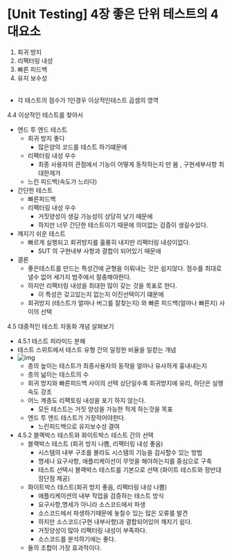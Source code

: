 # [Unit Testing] 4장 좋은 단위 테스트의 4대요소
1. 회귀 방지
2. 리팩터링 내성
3. 빠른 피드백
4. 유지 보수성
<br><br>
- 각 테스트의 점수가 1인경우 이상적인테스트 곱셈의 영역


4.4 이상적인 테스트를 찾아서
- 엔드 투  엔드 테스트
  - 회귀 방지 좋다
    - 많은양의 코드를 테스트 하기떄문에
  - 리팩터링 내성 우수
    - 최종 사용자의 관점에서 기능이 어떻게 동작하는지 만 봄 , 구현세부사항 최대한제거
  - 느린 피드백(속도가 느리다)
- 간단한 테스트
  - 빠른피드백
  - 리팩터링 내성 우수
    - 거짓양성이 생길 가능성이 상당히 낮기 때문에
    - 하지만 너무 간단한 테스트이기 때문에 의미없는 검증이 생길수있다.
- 깨지기 쉬운 테스트
  - 빠르게 실행되고 회귀방지를 훌륭히 내지만 리팩터링 내성이없다.
    - SUT 의 구현내부 사항과 결합이 되어있기 때문에
- 결론
  - 좋은테스트를 만드는 특성간에 균형을 이뤄내는 것은 쉽지않다. 점수를 최대로 낼수 없어
  세가지 범주에서 절충해야한다.
  - 하지만 리팩터링 내성을 최대한 많이 갖는 것을 목표로 한다.
    - 이 특성은 갖고있는지 없는지 이진선택이기 떄문에 
  - 회귀방지 (테스트가 얼마나 버그를 잘찾는지) 와 빠른 피드백(얼마나 빠른지) 사이의 선택

4.5 대중적인 테스트 자동화 개념 살펴보기

- 4.5.1 테스트 피라미드 분해
- 테스트 스위트에서 테스트 유형 간의 일정한 비율을 일컫는 개념
- ![img](https://user-images.githubusercontent.com/58027908/224529474-e5cee980-adb0-40f5-a532-ebd589800ff5.png)
  - 층의 높이는 테스트가 최종사용자의 동작을 얼마나 유사하게 흉내내는지 
  - 층의 넓이는 테스트의 수
  - 회귀 방지와 빠른피드백 사이의 선택 상단일수록 회귀방지에 유리, 하단은 실행속도 강조
  - 어느 계층도 리팩토링 내성을 포기 하지 않는다.
    - 모든 테스트는 거짓 양성을 가능한 적게 하는것을 목표
  - 엔드 투 엔드 테스트가 가장적어야한다.
    - 느린피드백으로 유지보수성 결여
- 4.5.2 블랙박스 테스트와 화이트박스 테스트 간의 선택
  - 블랙박스 테스트 (회귀 방지 나쁨, 리팩터링 내성 좋음)
    - 시스템의 내부 구조를 몰라도 시스템의 기능을 검사할수 있는 방법
    - 명세나 요구사항, 애플리케이션이 무엇을 해야하는지를 중심으로 구축
    - 테스트 선택시 블랙박스 테스트를 기본으로 선택 (화이트 테스트와 정반대 장단점 제공)
  - 화이트박스 테스트(회귀 방지 좋음, 리팩터링 내성 나쁨)
    - 애플리케이션의 내부 작업을 검증하는 테스트 방식
    - 요구사항,명세가 아니라 소스코드에서 파생
    - 소스코드에서 파생하기때문에 놓칠수 있는 많은 오류를 발견
    - 하지만 소스코드(구현 내부사항)과 결합되어있어 깨지기 쉽다.
    - 거짓양성이 많아 리팩터링 내성이 부족하다.
    - 소스코드를 분석하기에는 좋다.
  - 둘의 조합이 가장 효과적이다.
